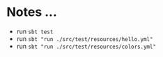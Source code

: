# Notes ...

* run `sbt test`
* run `sbt "run ./src/test/resources/hello.yml"`
* run `sbt "run ./src/test/resources/colors.yml"`
